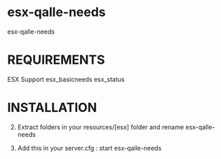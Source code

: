 # esx-qalle-needs
esx-qalle-needs

# REQUIREMENTS

ESX Support
esx_basicneeds
esx_status

# INSTALLATION

2. Extract folders in your resources/[esx] folder and rename esx-qalle-needs

3. Add this in your server.cfg : start esx-qalle-needs

